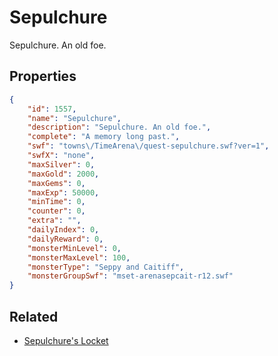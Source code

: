 # Sepulchure

Sepulchure. An old foe.

## Properties

```json
{
    "id": 1557,
    "name": "Sepulchure",
    "description": "Sepulchure. An old foe.",
    "complete": "A memory long past.",
    "swf": "towns\/TimeArena\/quest-sepulchure.swf?ver=1",
    "swfX": "none",
    "maxSilver": 0,
    "maxGold": 2000,
    "maxGems": 0,
    "maxExp": 50000,
    "minTime": 0,
    "counter": 0,
    "extra": "",
    "dailyIndex": 0,
    "dailyReward": 0,
    "monsterMinLevel": 0,
    "monsterMaxLevel": 100,
    "monsterType": "Seppy and Caitiff",
    "monsterGroupSwf": "mset-arenasepcait-r12.swf"
}
```

## Related

- [Sepulchure's Locket](../items/18467-sepulchure-s-locket.md)

